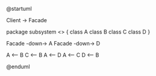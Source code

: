 @startuml

Client -> Facade

package subsystem <<Rectangle>> {
    class A
    class B
    class C
    class D
}

Facade -down-> A
Facade -down-> D

A <-- B
C <-- B
A <-- D
A <-- C
D <-- B

@enduml
